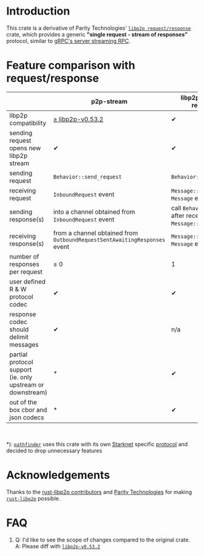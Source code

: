 # Introduction

This crate is a derivative of Parity Technologies' [`libp2p request/response`](https://docs.rs/libp2p-request-response/latest/libp2p_request_response/) crate, which provides a generic **"single request - stream of responses"** protocol, similar to [gRPC's server streaming RPC](https://grpc.io/docs/what-is-grpc/core-concepts/#server-streaming-rpc).

# Feature comparison with request/response

|  | p2p-stream | libp2p-request-response |
| ----------- | ----------- | ----------- |
| libp2p compatibility | [≥ libp2p-v0.53.2](https://github.com/libp2p/rust-libp2p/releases/tag/libp2p-v0.53.2) | ✔ |
| sending request opens new libp2p stream | ✔ | ✔ |
| sending request | `Behavior::send_request` | `Behavior::send_request` |
| receiving request | `InboundRequest` event | `Message::Request` in `Message` event |
| sending response(s) | into a channel obtained from `InboundRequest` event | call `Behaviour` method after receiving `Message::Request` event |
| receiving response(s) | from a channel obtained from `OutboundRequestSentAwaitingResponses` event | `Message::Response` in `Message` event |
| number of responses per request | ≥ 0 | 1 |
| user defined R & W protocol codec | ✔ | ✔ |
| response codec should delimit messages | ✔ | n/a |
| partial protocol support<br>(ie. only upstream or downstream) | * | ✔ |
| out of the box cbor and json codecs | * | ✔ |

<br>

*): [`pathfinder`](https://github.com/eqlabs/pathfinder) uses this crate with its own [Starknet](https://www.starknet.io/) specific [protocol](https://github.com/starknet-io/starknet-p2p-specs) and decided to drop unnecessary features

# Acknowledgements

Thanks to the [rust-libp2p contributors](https://github.com/libp2p/rust-libp2p/graphs/contributors) and [Parity Technologies](https://www.parity.io/) for making [`rust-libp2p`](https://github.com/libp2p/rust-libp2p) possible.

# FAQ

1. Q: I'd like to see the scope of changes compared to the original crate.<br>
   A: Please diff with [`libp2p-v0.53.2`](https://github.com/libp2p/rust-libp2p/tree/libp2p-v0.53.2)
